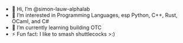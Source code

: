 - 👋 Hi, I’m @simon-lauw-alphalab
- 👀 I’m interested in Programming Languages, esp Python, C++, Rust, OCaml, and C# 
- 🌱 I’m currently learning building OTC
- ⚡ Fun fact: I like to smash shuttlecocks >:)

<!---
simon-lauw-alphalab/simon-lauw-alphalab is a ✨ special ✨ repository because its `README.md` (this file) appears on your GitHub profile.
You can click the Preview link to take a look at your changes.
--->
